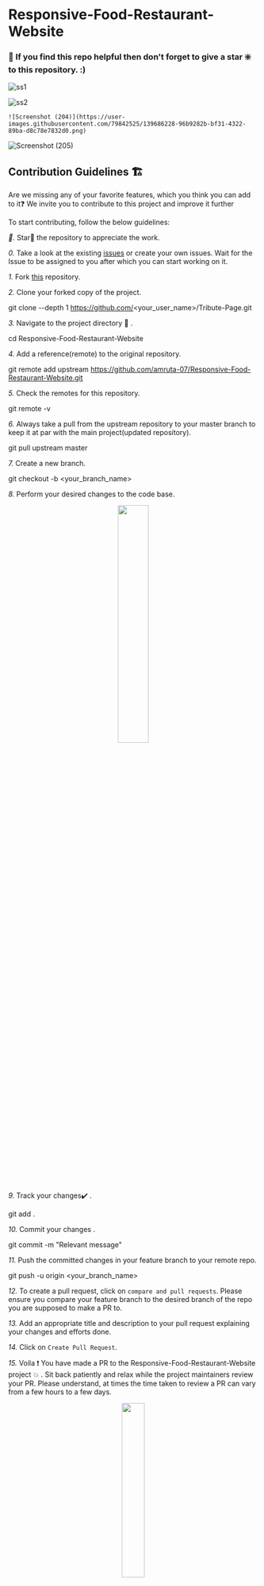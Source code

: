 # Responsive-Food-Restaurant-Website  
  
  ### 🙏 If you find this repo helpful then don't forget to give a star ❇️ to this repository. :)    
  ![ss1](https://user-images.githubusercontent.com/79842525/139536236-5288d68e-769c-4915-9ca0-5e5dbe4d0c8b.png)

  ![ss2](https://user-images.githubusercontent.com/79842525/139587596-d72db9ef-24b7-440e-a4e2-b7505d7c3ff0.png)  
    
    ![Screenshot (204)](https://user-images.githubusercontent.com/79842525/139686228-96b9282b-bf31-4322-89ba-d8c78e7832d0.png)

![Screenshot (205)](https://user-images.githubusercontent.com/79842525/139686104-eb2a86be-1298-4755-a900-077e5b7a7956.png)

 
  ## Contribution Guidelines 🏗

Are we missing any of your favorite features, which you think you can add to it❓ We invite you to contribute to this project and improve it further

To start contributing, follow the below guidelines: 

*🌟.*  Star🌟 the repository to appreciate the work.

*0.*  Take a look at the existing [issues](https://github.com/amruta-07/Responsive-Food-Restaurant-Website/issues) or create your own issues. Wait for the Issue to be assigned to you after which you can start working on it.

*1.*  Fork [this](https://github.com/amruta-07/Responsive-Food-Restaurant-Website) repository.

*2.*  Clone your forked copy of the project.


git clone --depth 1 https://github.com/<your_user_name>/Tribute-Page.git


*3.* Navigate to the project directory :file_folder: .


cd Responsive-Food-Restaurant-Website


*4.* Add a reference(remote) to the original repository.


git remote add upstream https://github.com/amruta-07/Responsive-Food-Restaurant-Website.git 


*5.* Check the remotes for this repository.


git remote -v


*6.* Always take a pull from the upstream repository to your master branch to keep it at par with the main project(updated repository).


git pull upstream master


*7.* Create a new branch.


git checkout -b <your_branch_name>


*8.* Perform your desired changes to the code base.

<p align="center"><img width=35% src="https://media2.giphy.com/media/L1R1tvI9svkIWwpVYr/giphy.gif?cid=ecf05e47pzi2rpig0vc8pjusra8hiai1b91zgiywvbubu9vu&rid=giphy.gif"></p>

*9.* Track your changes:heavy_check_mark: .


git add . 


*10.* Commit your changes .


git commit -m "Relevant message"


*11.* Push the committed changes in your feature branch to your remote repo.


git push -u origin <your_branch_name>


*12.* To create a pull request, click on `compare and pull requests`. Please ensure you compare your feature branch to the desired branch of the repo you are supposed to make a PR to.

*13.* Add an appropriate title and description to your pull request explaining your changes and efforts done.

*14.* Click on `Create Pull Request`.

*15.* Voila :exclamation: You have made a PR to the Responsive-Food-Restaurant-Website project :boom: . Sit back patiently and relax while the project maintainers review your PR. Please understand, at times the time taken to review a PR can vary from a few hours to a few days.

<p align="center"><img src="https://media.tenor.com/images/b562ddcfb131e962f9dfa01bd32a30d1/tenor.gif" width=30%></p>


